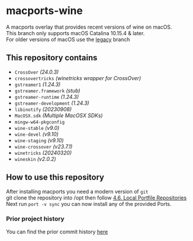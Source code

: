 # macports-wine
A macports overlay that provides recent versions of wine on macOS.\
This branch only supports macOS Catalina 10.15.4 & later.\
For older versions of macOS use the [legacy](https://github.com/Gcenx/macports-wine/tree/legacy) branch

## This repository contains
- `CrossOver`               *(24.0.3)*
- `crossovertricks`         *(winetricks wrapper for CrossOver)*
- `gstreamer1`              *(1.24.3)*
- `gstreamer.framework`     *(stub)*
- `gstreamer-runtime`       *(1.24.3)*
- `gstreamer-development`   *(1.24.3)*
- `libinotify`              *(20230908)*
- `MacOSX.sdk`              *(Multiple MacOSX SDKs)*
- `mingw-w64-pkgconfig`
- `wine-stable`             *(v9.0)*
- `wine-devel`              *(v9.10)*
- `wine-staging`            *(v9.10)*
- `wine-crossover`          *(v23.7.1)*
- `winetricks`              *(20240320)*
- `wineskin`                *(v2.0.2)*

## How to use this repository
After installing macports you need a modern version of `git`\
git clone the repository into /opt then follow [4.6. Local Portfile Repositories](https://guide.macports.org/#development.local-repositories)\
Next run `port -v sync` you can now install any of the provided Ports.

### Prior project history
You can find the prior commit history [here](https://github.com/Gcenx/macports-wine/tree/master)
